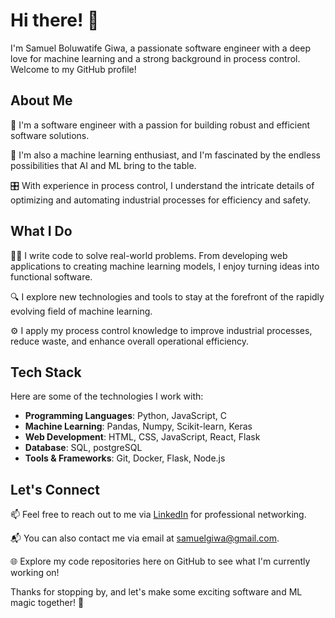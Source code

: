 # Hi there! 👋

I'm Samuel Boluwatife Giwa, a passionate software engineer with a deep love for machine learning and a strong background in process control. Welcome to my GitHub profile! 

## About Me

🚀 I'm a software engineer with a passion for building robust and efficient software solutions.

🤖 I'm also a machine learning enthusiast, and I'm fascinated by the endless possibilities that AI and ML bring to the table.

🎛️ With experience in process control, I understand the intricate details of optimizing and automating industrial processes for efficiency and safety.

## What I Do

👨‍💻 I write code to solve real-world problems. From developing web applications to creating machine learning models, I enjoy turning ideas into functional software.

🔍 I explore new technologies and tools to stay at the forefront of the rapidly evolving field of machine learning.

⚙️ I apply my process control knowledge to improve industrial processes, reduce waste, and enhance overall operational efficiency.

## Tech Stack

Here are some of the technologies I work with:

- **Programming Languages**: Python, JavaScript, C
- **Machine Learning**: Pandas, Numpy, Scikit-learn, Keras
- **Web Development**: HTML, CSS, JavaScript, React, Flask
- **Database**: SQL, postgreSQL
- **Tools & Frameworks**: Git, Docker, Flask, Node.js

## Let's Connect


📫 Feel free to reach out to me via [LinkedIn](https://www.linkedin.com/in/samuel-giwa-8b437a221) for professional networking.

📬 You can also contact me via email at [samuelgiwa@gmail.com](mailto:samuelgiwa@gmail.com).

🌐 Explore my code repositories here on GitHub to see what I'm currently working on!

Thanks for stopping by, and let's make some exciting software and ML magic together! 🚀
